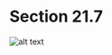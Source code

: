 # Section 21.7

![alt text](https://github.com/conner-mcnicholas/AirflowMiniProject/images/AirflowREADME.png?raw=true)
